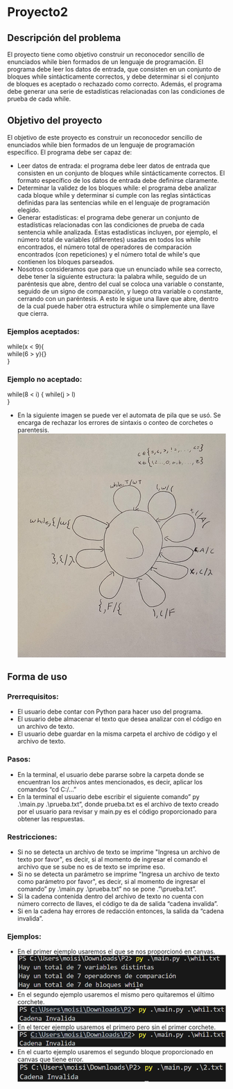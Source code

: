 # Proyecto2
## Descripción del problema
El proyecto tiene como objetivo construir un reconocedor sencillo de enunciados while bien formados de un lenguaje de programación. El programa debe leer los datos de entrada, que consisten en un conjunto de bloques while sintácticamente correctos, y debe determinar si el conjunto de bloques es aceptado o rechazado como correcto. Además, el programa debe generar una serie de estadísticas relacionadas con las condiciones de prueba de cada while.
## Objetivo del proyecto
El objetivo de este proyecto es construir un reconocedor sencillo de enunciados while bien formados de un lenguaje de programación específico. El programa debe ser capaz de:
- Leer datos de entrada: el programa debe leer datos de entrada que consisten en un conjunto de bloques while sintácticamente correctos. El formato específico de los datos de entrada debe definirse claramente.
-	Determinar la validez de los bloques while: el programa debe analizar cada bloque while y determinar si cumple con las reglas sintácticas definidas para las sentencias while en el lenguaje de programación elegido.
-	Generar estadísticas: el programa debe generar un conjunto de estadísticas relacionadas con las condiciones de prueba de cada sentencia while analizada. Estas estadísticas incluyen, por ejemplo, el número total de variables (diferentes) usadas en todos los while encontrados, el número total de operadores de comparación encontrados (con repeticiones) y el número total de while's que contienen los bloques parseados.
-	Nosotros consideramos que para que un enunciado while sea correcto, debe tener la siguiente estructura: la palabra while, seguido de un paréntesis que abre, dentro del cual se coloca una variable o constante, seguido de un signo de comparación, y luego otra variable o constante, cerrando con un paréntesis. A esto le sigue una llave que abre, dentro de la cual puede haber otra estructura while o simplemente una llave que cierra.
  ### Ejemplos aceptados:
  while(x < 9){  
      while(6 > y){}  
  }  
  ### Ejemplo no aceptado:
  while(8 < i) {
      while(j > l)  
      }  
-	En la siguiente imagen se puede ver el automata de pila que se usó. Se encarga de rechazar los errores de sintaxis o conteo de corchetes o parentesis.
![imagen1](https://github.com/179786-moises/p2/blob/main/p1.jpg)
## Forma de uso
### Prerrequisitos:
-	El usuario debe contar con Python para hacer uso del programa.
- El usuario debe almacenar el texto que desea analizar con el código en un archivo de texto.
-	El usuario debe guardar en la misma carpeta el archivo de código y el archivo de texto.
### Pasos:
-	En la terminal, el usuario debe pararse sobre la carpeta donde se encuentran los archivos antes mencionados, es decir, aplicar los comandos “cd C:/…”
-	En la terminal el usuario debe escribir el siguiente comando” py .\main.py .\prueba.txt”, donde prueba.txt es el archivo de texto creado por el usuario para revisar y main.py es el código proporcionado para obtener las respuestas.
### Restricciones:
-	Si no se detecta un archivo de texto se imprime "Ingresa un archivo de texto por favor", es decir, si al momento de ingresar el comando el archivo que se sube no es de texto se imprime eso.
-	Si no se detecta un parámetro se imprime "Ingresa un archivo de texto como parámetro por favor", es decir, si al momento de ingresar el comando” py .\main.py .\prueba.txt” no se pone .”\prueba.txt”.
-	Si la cadena contenida dentro del archivo de texto no cuenta con número correcto de llaves, el código te da de salida “cadena invalida”.
-	Si en la cadena hay errores de redacción entonces, la salida da “cadena invalida”.
###  Ejemplos:
-	En el primer ejemplo usaremos el que se nos proporcionó en canvas.
![imagen2](https://github.com/179786-moises/p2/blob/main/1.png)
-	En el segundo ejemplo usaremos el mismo pero quitaremos el último corchete.
![imagen3](https://github.com/179786-moises/p2/blob/main/2.png)
- En el tercer ejemplo usaremos el primero pero sin el primer corchete.
![imagen3](https://github.com/179786-moises/p2/blob/main/2.png)
-	En el cuarto ejemplo usaremos el segundo bloque proporcionado en canvas que tiene error.
![imagen4](https://github.com/179786-moises/p2/blob/main/3.png)
 	

